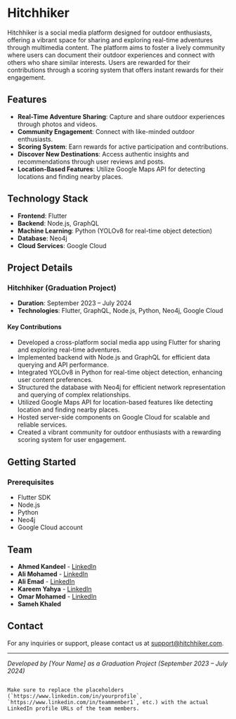

# Hitchhiker

Hitchhiker is a social media platform designed for outdoor enthusiasts, offering a vibrant space for sharing and exploring real-time adventures through multimedia content. The platform aims to foster a lively community where users can document their outdoor experiences and connect with others who share similar interests. Users are rewarded for their contributions through a scoring system that offers instant rewards for their engagement.

## Features

- **Real-Time Adventure Sharing**: Capture and share outdoor experiences through photos and videos.
- **Community Engagement**: Connect with like-minded outdoor enthusiasts.
- **Scoring System**: Earn rewards for active participation and contributions.
- **Discover New Destinations**: Access authentic insights and recommendations through user reviews and posts.
- **Location-Based Features**: Utilize Google Maps API for detecting locations and finding nearby places.

## Technology Stack

- **Frontend**: Flutter
- **Backend**: Node.js, GraphQL
- **Machine Learning**: Python (YOLOv8 for real-time object detection)
- **Database**: Neo4j
- **Cloud Services**: Google Cloud

## Project Details

### Hitchhiker (Graduation Project)

- **Duration**: September 2023 – July 2024
- **Technologies**: Flutter, GraphQL, Node.js, Python, Neo4j, Google Cloud

#### Key Contributions

- Developed a cross-platform social media app using Flutter for sharing and exploring real-time adventures.
- Implemented backend with Node.js and GraphQL for efficient data querying and API performance.
- Integrated YOLOv8 in Python for real-time object detection, enhancing user content preferences.
- Structured the database with Neo4j for efficient network representation and querying of complex relationships.
- Utilized Google Maps API for location-based features like detecting location and finding nearby places.
- Hosted server-side components on Google Cloud for scalable and reliable services.
- Created a vibrant community for outdoor enthusiasts with a rewarding scoring system for user engagement.

## Getting Started

### Prerequisites

- Flutter SDK
- Node.js
- Python
- Neo4j
- Google Cloud account

## Team

- **Ahmed Kandeel** - [LinkedIn](https://www.linkedin.com/in/ahmedkandeel001)
- **Ali Mohamed** - [LinkedIn](https://www.linkedin.com/in/ali-mohamed-01b925278)
- **Ali Emad** - [LinkedIn](https://www.linkedin.com/in/alyemad)
- **Kareem Yahya** - [LinkedIn](https://www.linkedin.com/in/kareem-yahya-1bb274233)
- **Omar Mohamed** - [LinkedIn](https://www.linkedin.com/in/omar-mohamed-83b261211)
- **Sameh Khaled** 



## Contact

For any inquiries or support, please contact us at support@hitchhiker.com.

---

*Developed by [Your Name] as a Graduation Project (September 2023 – July 2024)*
```

Make sure to replace the placeholders (`https://www.linkedin.com/in/yourprofile`, `https://www.linkedin.com/in/teammember1`, etc.) with the actual LinkedIn profile URLs of the team members.
